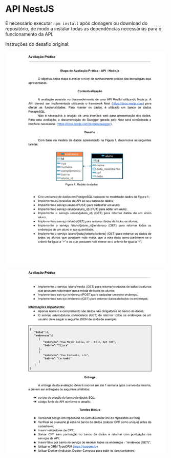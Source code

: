 # API NestJS

É necessário executar `npm install` após clonagem ou download do repositório, de modo a instalar todas as dependências necessárias para o funcionamento da API.

Instruções do desafio original:

![](./markdown/API_pt1.png)

![](./markdown/API_pt2.png)
